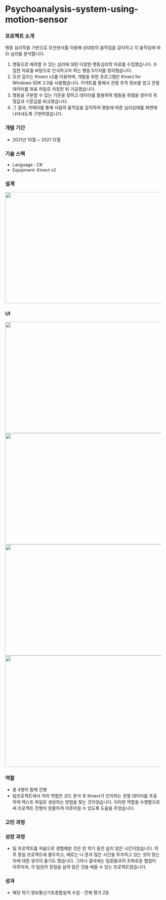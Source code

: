 # Psychoanalysis-system-using-motion-sensor

### 프로젝트 소개
행동 심리학을 기반으로 모션센서를 이용해 상대방의 움직임을 감지하고 각 움직임에 따라 심리를 분석합니다.
1. 행동으로 예측할 수 있는 심리에 대한 다양한 행동심리학 자료를 수집했습니다. 수집한 자료를 바탕으로 인식하고자 하는 행동 5가지를 정의했습니다.
2. 모션 감지는 Kinect v2를 이용하며, 개발을 위한 프로그램은 Kinect for Windows SDK 2.0을 사용했습니다. 키넥트를 통해서 관절 추적 정보를 얻고 관절 데이터를 좌표 파일로 저장한 뒤 가공했습니다.
3. 행동을 구분할 수 있는 기준을 정하고 데이터를 활용하여 행동을 취했을 경우의 측정값과 기준값을 비교했습니다.
4. 그 결과, 카메라를 통해 사람의 움직임을 감지하여 행동에 따른 심리상태를 화면에 나타내도록 구현하였습니다.
### 개발 기간
- 2021년 10월 ~ 2021 12월
### 기술 스택
  - Language : C#
  - Equipment: Kinect v2
### 설계
<img width="800" height="360" src="https://github.com/LeeHongYul/TIL/assets/117960228/125643b4-a98d-4061-9cac-6753ec1911d6"> 

### UI
<img width="800" height="360" src="https://github.com/LeeHongYul/TIL/assets/117960228/f998729c-d7ea-4e85-a453-dc65d9ab6934"> <img width="800" height="360" src="https://github.com/LeeHongYul/TIL/assets/117960228/d3543abd-454a-4190-a9e2-bc79ba7d7a8b">  <img width="800" height="360" src="https://github.com/LeeHongYul/TIL/assets/117960228/bc7a769e-497d-423f-a452-d19413d40fe9"> 
<img width="800" height="360" src="https://github.com/LeeHongYul/TIL/assets/117960228/20fb005d-84d0-4d51-a3a5-fa5ef9f5361a">
### 역할
- 총 4명이 함께 진행
- 팀프로젝트에서 저의 역할은 코드 분석 후 Kinect가 인지하는 관절 데이터를 추출하여 텍스트 파일로 생성하는 방법을 찾는 것이었습니다. 이러한 역할을 수행함으로써 프로젝트 진행이 원활하게 이루어질 수 있도록 도움을 주었습니다.

### 고민 과정


### 성장 과정
- 팀 프로젝트를 처음으로 경험해본 것은 한 학기 동안 쉽지 않은 시간이었습니다. 하루 종일 프로젝트에 몰두하고, 때로는 나 혼자 많은 시간을 투자하고 있는 것이 맞는지에 대한 생각이 들기도 했습니다. 그러나 결국에는 팀원들과의 조화로운 협업이 이루어져, 각 팀원의 장점을 살려 많은 것을 배울 수 있는 프로젝트였습니다.

### 성과
- 해당 학기 정보통신기초종합설계 수업 - 전체 평가 2등 
